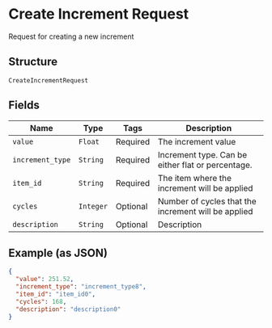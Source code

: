 
# Create Increment Request

Request for creating a new increment

## Structure

`CreateIncrementRequest`

## Fields

| Name | Type | Tags | Description |
|  --- | --- | --- | --- |
| `value` | `Float` | Required | The increment value |
| `increment_type` | `String` | Required | Increment type. Can be either flat or percentage. |
| `item_id` | `String` | Required | The item where the increment will be applied |
| `cycles` | `Integer` | Optional | Number of cycles that the increment will be applied |
| `description` | `String` | Optional | Description |

## Example (as JSON)

```json
{
  "value": 251.52,
  "increment_type": "increment_type8",
  "item_id": "item_id0",
  "cycles": 168,
  "description": "description0"
}
```

